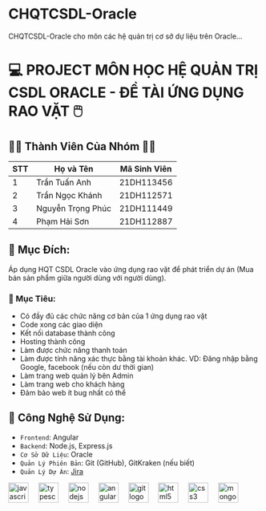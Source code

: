 # CHQTCSDL-Oracle
CHQTCSDL-Oracle cho môn các hệ quản trị cơ sở dự liệu trên Oracle...
# :computer: **PROJECT MÔN HỌC HỆ QUẢN TRỊ CSDL ORACLE - ĐỀ TÀI ỨNG DỤNG RAO VẶT** :computer_mouse:

## :man_technologist: **Thành Viên Của Nhóm** :woman_technologist:
|STT    | Họ và Tên          | Mã Sinh Viên |
|---    |--------------------|--------------|
|1    | Trần Tuấn Anh | 21DH113456   |
|2    | Trần Ngọc Khánh   | 21DH112571   |
|3    | Nguyễn Trọng Phúc | 21DH111449   |
|4    | Phạm Hải Sơn   | 21DH112887   |

## :dart: **Mục Đích:** 
Áp dụng HQT CSDL Oracle vào ứng dụng rao vặt để phát triển dự án (Mua bán sản phẩm giữa người dùng với người dùng).

### :pushpin: Mục Tiêu: 
- Có đầy đủ các chức năng cơ bản của 1 ứng dụng rao vặt
- Code xong các giao diện 
- Kết nối database thành công
- Hosting thành công
- Làm được chức năng thanh toán
- Làm được tính năng xác thực bằng tài khoản khác. VD: Đăng nhập bằng Google, facebook (nếu còn dư thời gian)
- Làm trang web quản lý bên Admin
- Làm trang web cho khách hàng
- Đảm bảo web ít bug nhất có thể

## :toolbox: **Công Nghệ Sử Dụng:**
- `Frontend`: Angular
- `Backend`: Node.js, Express.js
- `Cơ Sở Dữ Liệu`: Oracle
- `Quản Lý Phiên Bản`: Git (GitHub), GitKraken (nếu biết)
- `Quản Lý Dự Án`: [Jira](https://tthanh112.atlassian.net/jira/software/projects/LTWNC/boards/5)
<div align="left">
  <img src="https://cdn.jsdelivr.net/gh/devicons/devicon/icons/javascript/javascript-original.svg" height="40" alt="javascript logo"  />
  <img width="12" />
  <img src="https://cdn.jsdelivr.net/gh/devicons/devicon/icons/typescript/typescript-original.svg" height="40" alt="typescript logo"  />
  <img width="12" />
  <img src="https://cdn.jsdelivr.net/gh/devicons/devicon/icons/nodejs/nodejs-original.svg" height="40" alt="nodejs logo"  />
  <img width="12" />
  <img src="https://cdn.jsdelivr.net/gh/devicons/devicon/icons/angularjs/angularjs-original.svg" height="40" alt="angularjs logo"  />
  <img width="12" />
  <img src="https://cdn.jsdelivr.net/gh/devicons/devicon/icons/git/git-original.svg" height="40" alt="git logo"  />
  <img width="12" />
  <img src="https://cdn.jsdelivr.net/gh/devicons/devicon/icons/html5/html5-original.svg" height="40" alt="html5 logo"  />
  <img width="12" />
  <img src="https://cdn.jsdelivr.net/gh/devicons/devicon/icons/css3/css3-original.svg" height="40" alt="css3 logo"  />
  <img width="12" />
  <img src="https://cdn.jsdelivr.net/gh/devicons/devicon/icons/mongodb/mongodb-original.svg" height="40" alt="mongodb logo"  />
  <img width="12" />
</div>
